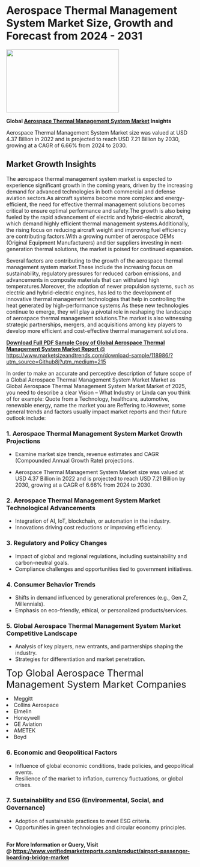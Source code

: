 <H1>Aerospace Thermal Management System Market Size, Growth and Forecast from 2024 - 2031</H1><img class="aligncenter size-medium wp-image-584254" src="https://thirdeyenews.in/wp-content/uploads/2024/09/Global-Market-Research-300x168.jpeg" alt="" width="300" height="168" /><p><strong>Global&nbsp;<a href="https://www.marketsizeandtrends.com/download-sample/118986/?utm_source=Github8j?utm_medium=215">Aerospace Thermal Management System Market</a> Insights</strong></p><p>Aerospace Thermal Management System Market size was valued at USD 4.37 Billion in 2022 and is projected to reach USD 7.21 Billion by 2030, growing at a CAGR of 6.66% from 2024 to 2030.</p><p><h2>Market Growth Insights</h2> <p>The aerospace thermal management system market is expected to experience significant growth in the coming years, driven by the increasing demand for advanced technologies in both commercial and defense aviation sectors.As aircraft systems become more complex and energy-efficient, the need for effective thermal management solutions becomes critical to ensure optimal performance and safety.The growth is also being fueled by the rapid advancement of electric and hybrid-electric aircraft, which demand highly efficient thermal management systems.Additionally, the rising focus on reducing aircraft weight and improving fuel efficiency are contributing factors.With a growing number of aerospace OEMs (Original Equipment Manufacturers) and tier suppliers investing in next-generation thermal solutions, the market is poised for continued expansion.<a href="#"></a></p> <p>Several factors are contributing to the growth of the aerospace thermal management system market.These include the increasing focus on sustainability, regulatory pressures for reduced carbon emissions, and advancements in composite materials that can withstand high temperatures.Moreover, the adoption of newer propulsion systems, such as electric and hybrid-electric engines, has led to the development of innovative thermal management technologies that help in controlling the heat generated by high-performance systems.As these new technologies continue to emerge, they will play a pivotal role in reshaping the landscape of aerospace thermal management solutions.The market is also witnessing strategic partnerships, mergers, and acquisitions among key players to develop more efficient and cost-effective thermal management solutions.<p><a href="#"></p><p><span class=""><strong>Download Full PDF Sample Copy of Global Aerospace Thermal Management System Market Report</strong> @ <a href="https://www.marketsizeandtrends.com/download-sample/118986/?utm_source=Github8j?utm_medium=215" target="_blank">https://www.marketsizeandtrends.com/download-sample/118986/?utm_source=Github8j?utm_medium=215</a></span></p><p>In order to make an accurate and perceptive description of future scope of a Global&nbsp;Aerospace Thermal Management System Market Market as Global&nbsp;Aerospace Thermal Management System Market Market of 2025, you need to describe a clear Vision &ndash; What Industry or Linda can you think of for example: Quote from a Technology, healthcare, automotive, renewable energy, name the market you are Reffering to.However, some general trends and factors usually impact market reports and their future outlook include:</p><h3>1.&nbsp;<strong>Aerospace Thermal Management System Market Growth Projections</strong></h3><ul><li>Examine market size trends, revenue estimates and CAGR (Compounded Annual Growth Rate) projections.</li><li><p>Aerospace Thermal Management System Market size was valued at USD 4.37 Billion in 2022 and is projected to reach USD 7.21 Billion by 2030, growing at a CAGR of 6.66% from 2024 to 2030.</p></li></ul><h3>2.&nbsp;<strong>Aerospace Thermal Management System Market Technological Advancements</strong></h3><ul><li>Integration of AI, IoT, blockchain, or automation in the industry.</li><li>Innovations driving cost reductions or improving efficiency.</li></ul><h3>3.&nbsp;<strong>Regulatory and Policy Changes</strong></h3><ul><li>Impact of global and regional regulations, including sustainability and carbon-neutral goals.</li><li>Compliance challenges and opportunities tied to government initiatives.</li></ul><h3>4.&nbsp;<strong>Consumer Behavior Trends</strong></h3><ul><li>Shifts in demand influenced by generational preferences (e.g., Gen Z, Millennials).</li><li>Emphasis on eco-friendly, ethical, or personalized products/services.</li></ul><h3>5.&nbsp;<strong>Global Aerospace Thermal Management System Market Competitive Landscape</strong></h3><ul><li>Analysis of key players, new entrants, and partnerships shaping the industry.</li><li>Strategies for differentiation and market penetration.</li></ul><p data-pm-slice="1 1 []"><span style="color: inherit; font-family: inherit; font-size: 25px;">Top Global Aerospace Thermal Management System Market Companies</span></p><div class="" data-test-id=""><p><li>Meggitt</li><li> Collins Aerospace</li><li> Elmelin</li><li> Honeywell</li><li> GE Aviation</li><li> AMETEK</li><li> Boyd</li></p></div><h3>6.&nbsp;<strong>Economic and Geopolitical Factors</strong></h3><ul><li>Influence of global economic conditions, trade policies, and geopolitical events.</li><li>Resilience of the market to inflation, currency fluctuations, or global crises.</li></ul><h3>7.&nbsp;<strong>Sustainability and ESG (Environmental, Social, and Governance)</strong></h3><ul><li>Adoption of sustainable practices to meet ESG criteria.</li><li>Opportunities in green technologies and circular economy principles.</li></ul><h2><strong style="font-size: 14px;">For More Information or Query, Visit @&nbsp;</strong><a style="background-color: #ffffff; font-size: 14px;" href="https://www.marketsizeandtrends.com/report/aerospace-thermal-management-system-market/" target="_blank">https://www.verifiedmarketreports.com/product/airport-passenger-boarding-bridge-market</a></h2>
